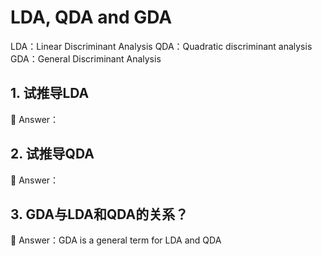 # LDA, QDA and GDA
LDA：Linear Discriminant Analysis
QDA：Quadratic discriminant analysis
GDA：General Discriminant Analysis

## 1. 试推导LDA
🎉 Answer：
## 2. 试推导QDA
🎉 Answer：
## 3. GDA与LDA和QDA的关系？
🎉 Answer：GDA is a general term for LDA and QDA
